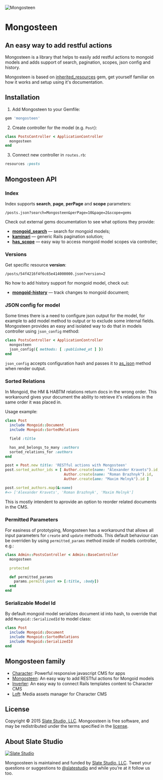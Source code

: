 ![Mongosteen](https://slate-git-images.s3-us-west-1.amazonaws.com/mongosteen.png)

# Mongosteen


## An easy way to add restful actions

Mongosteen is a library that helps to easily add restful actions to mongoid models and adds support of search, pagination, scopes, json config and history.

Mongosteen is based on [inherited_resources](https://github.com/josevalim/inherited_resources) gem, get yourself familiar on how it works and setup using it's documentation.


## Installation

1. Add Mongosteen to your Gemfile:

  ```ruby
  gem 'mongosteen'
  ```

2. Create controller for the model (e.g. ```Post```):

  ```ruby
  class PostsController < ApplicationController
    mongosteen
  end
  ```

3. Connect new controller in ```routes.rb```:

  ```ruby
  resources :posts
  ```


## Mongosteen API

### Index

Index supports **search**, **page**, **perPage** and **scope** parameters:

  ```
  /posts.json?search=Mongosteen&perPage=10&page=2&scope=gems
  ```
Check out external gems documentation to see what options they provide:

- **[mongoid_search](https://github.com/mauriciozaffari/mongoid_search)** — search for mongoid models;
- **[kaminari](https://github.com/amatsuda/kaminari)** — generic Rails pagination solution;
- **[has_scope](https://github.com/plataformatec/has_scope)** — easy way to access mongoid model scopes via controller;


### Versions

Get specific resource **version**:

  ```
  /posts/54f4216f4f6c65e414000000.json?version=2
  ```

No how to add history support for mongoid model, check out:

- **[mongoid-history](https://github.com/aq1018/mongoid-history)** — track changes to mongoid document;


### JSON config for model

Some times there is a need to configure json output for the model, for example to add model method to output or to exclude some internal fields. Mongosteen provides an easy and isolated way to do that in models controller using ```json_config``` method:

  ```ruby
  class PostsController < ApplicationController
    mongosteen
    json_config({ methods: [ :published_at ] })
  end
  ```

```json_config``` accepts configuration hash and passes it to [as_json](http://apidock.com/rails/ActiveResource/Base/as_json) method when render output.


### Sorted Relations

In Mongoid, the HM & HABTM relations return docs in the wrong order. This workaround gives your document the ability to retrieve it's relations in the same order it was placed in.

Usage example:

  ```ruby
  class Post
    include Mongoid::Document
    include Mongoid::SortedRelations

    field :title

    has_and_belongs_to_many :authors
    sorted_relations_for :authors
  end

  post = Post.new title: 'RESTful actions with Mongosteen'
  post.sorted_author_ids = [ Author.create(name: "Alexander Kravets").id,
                             Author.create(name: "Roman Brazhnyk").id,
                             Author.create(ame: "Maxim Melnyk").id ]

  post.sorted_authors.map(&:name)
  #=> ['Alexander Kravets', 'Roman Brazhnyk', 'Maxim Melnyk']
  ```

This is mostly intendent to aprovide an option to reorder related documents in the CMS.


### Permitted Parameters

For easiness of prototyping, Mongosteen has a workaround that allows all input parameters for ```create``` and ```update``` methods. This default behaviour can be overriden by using ```permitted_params``` method inside of models controller, e.g.:

  ```ruby
  class Admin::PostsController < Admin::BaseController
    mongosteen

    protected

    def permitted_params
      params.permit(:post => [:title, :body])
    end
  end
  ```


### Serializable Model Id

By default mongoid model serializes document id into hash, to override that add ```Mongoid::SerializedId``` to model class:

  ```ruby
  class Post
    include Mongoid::Document
    include Mongoid::SortedRelations
    include Mongoid::SerializedId
  end
  ```


## Mongosteen family

- [Character](https://github.com/slate-studio/chr): Powerful responsive javascript CMS for apps
- [Mongosteen](https://github.com/slate-studio/mongosteen): An easy way to add RESTful actions for Mongoid models
- [Inverter](https://github.com/slate-studio/inverter): An easy way to connect Rails templates content to Character CMS
- [Loft](https://github.com/slate-studio/loft): Media assets manager for Character CMS


## License

Copyright © 2015 [Slate Studio, LLC](http://slatestudio.com). Mongoosteen is free software, and may be redistributed under the terms specified in the [license](LICENSE.md).


## About Slate Studio

[![Slate Studio](https://slate-git-images.s3-us-west-1.amazonaws.com/slate.png)](http://slatestudio.com)

Mongoosteen is maintained and funded by [Slate Studio, LLC](http://slatestudio.com). Tweet your questions or suggestions to [@slatestudio](https://twitter.com/slatestudio) and while you’re at it follow us too.




